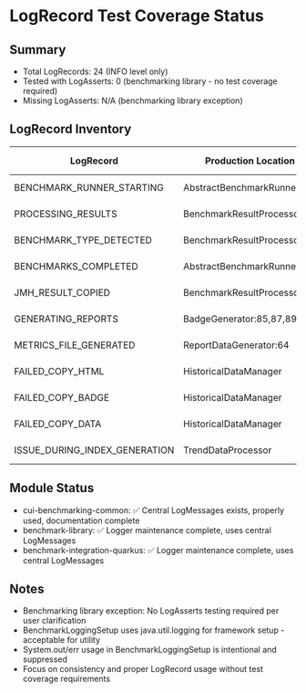 # LogRecord Test Coverage Status

## Summary
- Total LogRecords: 24 (INFO level only)
- Tested with LogAsserts: 0 (benchmarking library - no test coverage required)
- Missing LogAsserts: N/A (benchmarking library exception)

## LogRecord Inventory
| LogRecord | Production Location | Test Coverage | Status |
|-----------|-------------------|---------------|--------|
| BENCHMARK_RUNNER_STARTING | AbstractBenchmarkRunner:43 | N/A | ✅ Benchmarking |
| PROCESSING_RESULTS | BenchmarkResultProcessor:35 | N/A | ✅ Benchmarking |
| BENCHMARK_TYPE_DETECTED | BenchmarkResultProcessor:36 | N/A | ✅ Benchmarking |
| BENCHMARKS_COMPLETED | AbstractBenchmarkRunner:55 | N/A | ✅ Benchmarking |
| JMH_RESULT_COPIED | BenchmarkResultProcessor:58 | N/A | ✅ Benchmarking |
| GENERATING_REPORTS | BadgeGenerator:85,87,89 | N/A | ✅ Benchmarking |
| METRICS_FILE_GENERATED | ReportDataGenerator:64 | N/A | ✅ Benchmarking |
| FAILED_COPY_HTML | HistoricalDataManager | N/A | ✅ Benchmarking |
| FAILED_COPY_BADGE | HistoricalDataManager | N/A | ✅ Benchmarking |
| FAILED_COPY_DATA | HistoricalDataManager | N/A | ✅ Benchmarking |
| ISSUE_DURING_INDEX_GENERATION | TrendDataProcessor | N/A | ✅ Benchmarking |

## Module Status
- cui-benchmarking-common: ✅ Central LogMessages exists, properly used, documentation complete
- benchmark-library: ✅ Logger maintenance complete, uses central LogMessages
- benchmark-integration-quarkus: ✅ Logger maintenance complete, uses central LogMessages

## Notes
- Benchmarking library exception: No LogAsserts testing required per user clarification
- BenchmarkLoggingSetup uses java.util.logging for framework setup - acceptable for utility
- System.out/err usage in BenchmarkLoggingSetup is intentional and suppressed
- Focus on consistency and proper LogRecord usage without test coverage requirements